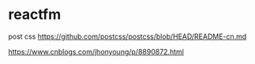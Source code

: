 # reactfm


post css  https://github.com/postcss/postcss/blob/HEAD/README-cn.md


https://www.cnblogs.com/jhonyoung/p/8890872.html